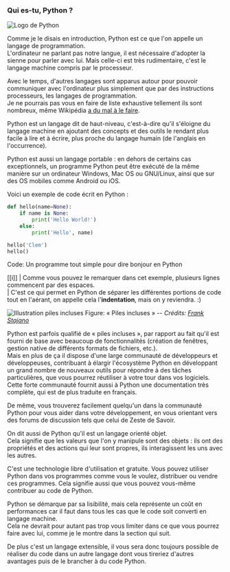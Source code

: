 ### Qui es-tu, Python ?

![Logo de Python](img/logo_python.png)

Comme je le disais en introduction, Python est ce que l'on appelle un langage de programmation.  
L'ordinateur ne parlant pas notre langue, il est nécessaire d'adopter la sienne pour parler avec lui.
Mais celle-ci est très rudimentaire, c'est le langage machine compris par le processeur.

Avec le temps, d'autres langages sont apparus autour pour pouvoir communiquer avec l'ordinateur plus simplement que par des instructions processeurs, les langages de programmation.  
Je ne pourrais pas vous en faire de liste exhaustive tellement ils sont nombreux, même Wikipédia [a du mal à le faire](https://fr.wikipedia.org/wiki/Liste_de_langages_de_programmation).

Python est un langage dit de haut-niveau, c'est-à-dire qu'il s'éloigne du langage machine en ajoutant des concepts et des outils le rendant plus facile à lire et à écrire, plus proche du langage humain (de l'anglais en l'occurrence).

Python est aussi un langage portable : en dehors de certains cas exceptionnels, un programme Python peut être exécuté de la même manière sur un ordinateur Windows, Mac OS ou GNU/Linux, ainsi que sur des OS mobiles comme Android ou iOS.

Voici un exemple de code écrit en Python :

```python
def hello(name=None):
    if name is None:
        print('Hello World!')
    else:
        print('Hello', name)

hello('Clem')
hello()
```
Code: Un programme tout simple pour dire bonjour en Python

[[i]]
| Comme vous pouvez le remarquer dans cet exemple, plusieurs lignes commencent par des espaces.  
| C'est ce qui permet en Python de séparer les différentes portions de code tout en l'aérant, on appelle cela l'**indentation**, mais on y reviendra. :)

![Illustration piles incluses](img/batteries_included.jpg)
Figure: « Piles incluses » -- _Crédits: [Frank Stajano](https://commons.wikimedia.org/wiki/File:Python_batteries_included.jpg)_

Python est parfois qualifié de « piles incluses », par rapport au fait qu'il est fourni de base avec beaucoup de fonctionnalités (création de fenêtres, gestion native de différents formats de fichiers, etc.).  
Mais en plus de ça il dispose d'une large communauté de développeurs et développeuses, contribuant à élargir l'écosystème Python en développant un grand nombre de nouveaux outils pour répondre à des tâches particulières, que vous pourrez réutiliser à votre tour dans vos logiciels.  
Cette forte communauté fournit aussi à Python une documentation très complète, qui est de plus traduite en français.

De même, vous trouverez facilement quelqu'un dans la communauté Python pour vous aider dans votre développement, en vous orientant vers des forums de discussion tels que celui de Zeste de Savoir.

On dit aussi de Python qu'il est un langage orienté objet.  
Cela signifie que les valeurs que l'on y manipule sont des objets : ils ont des propriétés et des actions qui leur sont propres, ils interagissent les uns avec les autres.

C'est une technologie libre d'utilisation et gratuite.
Vous pouvez utiliser Python dans vos programmes comme vous le voulez, distribuer ou vendre ces programmes.
Cela signifie aussi que vous pouvez vous-même contribuer au code de Python.

Python se démarque par sa lisibilité, mais cela représente un coût en performances car il faut dans tous les cas que le code soit converti en langage machine.  
Cela ne devrait pour autant pas trop vous limiter dans ce que vous pourrez faire avec lui, comme je le montre dans la section qui suit.

De plus c'est un langage extensible, il vous sera donc toujours possible de réaliser du code dans un autre langage dont vous tireriez d'autres avantages puis de le brancher à du code Python.
